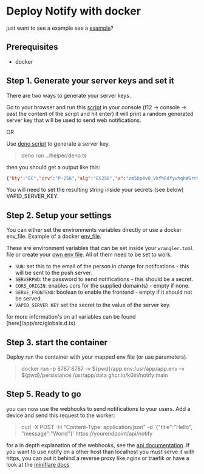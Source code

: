 # Deploy Notify with docker

just want to see a example see a [example](../example/readme.md)?

## Prerequisites

* docker

## Step 1. Generate your server keys and set it

There are two ways to generate your server keys.

Go to your browser and run this [script](/helper/browser.js) in your console (f12 -> console -> past the content of the script and hit enter)
it will print a random generated server key that will be used to send web notifications.

OR

Use [deno script](/helper/deno.ts) to generate a server key.

> deno run ../helper/deno.ts

then you should get a output like this:

```json
{"kty":"EC","crv":"P-256","alg":"ES256","x":"zm5Dp4vU_VkfhRdfywhqhWGrrVD6C7tUPL67Kj3nBng","y":"CCGWT0EauI5Iejpl8KdLIP8MPmVSK3ahCXlzfCrNkB8","d":"8BaVQJrTXuwcWOkYdHtU349553XWzXWNEjJlSInfUwI","key_ops":["sign"],"ext":true}
```

You will need to set the resulting string inside your secrets (see below) VAPID_SERVER_KEY.

## Step 2. Setup your settings

You can either set the environments variables directly or use a docker env_file.
Example of a docker [env_file](../../app/integrationstest/test.env).

These are environment variables that can be set inside your `wrangler.toml` file or create your [own env file](https://miniflare.dev/variables-secrets.html).
All of them need to be set to work.

* `SUB`: set this to the email of the person in charge for notifcations - this will be sent to the push server.
* `SERVERPWD`: the password to send notifications - this should be a secret.
* `CORS_ORIGIN`: enables cors for the supplied domain(s) - empty if none.
* `SERVE_FRONTEND`: boolean to enable the frontend - empty if it should not be served.
* `VAPID_SERVER_KEY` set the secret to the value of the server key.

for more information's on  all variables can be found [here]/app/src/globals.d.ts)

## Step 3. start the container

Deploy run the container with your mapped env file (or use parameters).

> docker run -p 8787:8787 -v ${pwd}/app.env:/usr/app/app.env -v ${pwd}/persistance:/usr/app/data ghcr.io/k0in/notify:main

## Step 5. Ready to go

you can now use the webhooks to send notifications to your users.
Add a device and send this request to the worker:

> curl -X POST -H "Content-Type: application/json" -d '{"title":"Hello", "message":"World"}' https://yourendpoint/api/notify

for a in depth explanation of the webhooks, see the [api documentation](../api.md).
If you want to use notify on a other host than localhost you must serve it with https, you can put it behind a reverse proxy like nginx or traefik or have a look at the [miniflare docs](https://miniflare.dev/cli.html#script-requirement)
